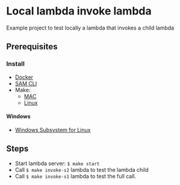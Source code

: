 # Local lambda invoke lambda

Example project to test locally a lambda that invokes a child lambda

## Prerequisites

### Install

- [Docker](https://docs.docker.com/engine/install/)
- [SAM CLI](https://docs.aws.amazon.com/serverless-application-model/latest/developerguide/serverless-sam-cli-install.html)
- Make:
  - [MAC](https://osxdaily.com/2014/02/12/install-command-line-tools-mac-os-x/)
  - [Linux](https://www.osetc.com/en/how-to-install-build-essential-on-ubuntu-16-04-18-04-linux.html#install-build-essential)

#### Windows

- [Windows Subsystem for Linux](https://docs.microsoft.com/en-us/windows/wsl/install-win10)

## Steps

- Start lambda server: `$ make start`
- Call `$ make invoke-s2` lambda to test the lambda child
- Call `$ make invoke-s1` lambda to test the full call.
